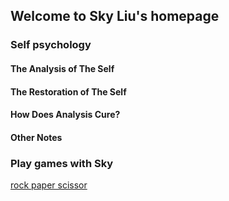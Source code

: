 ## Welcome to Sky Liu's homepage

### Self psychology
#### The Analysis of The Self

#### The Restoration of The Self

#### How Does Analysis Cure?

#### Other Notes

### Play games with Sky
[rock paper scissor](./rock-paper-scissor.html)